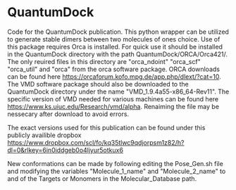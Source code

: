 # QuantumDock
Code for the QuantumDock publication. This python wrapper can be utilized to generate stable dimers between two molecules of ones choice. Use of this package requires Orca is installed. For quick use it should be installed in the QuantumDock directory with the path QuantumDock/ORCA/Orca421/. The only reuired files in this directory are "orca_ndoint" "orca_scf" "orca_util" and "orca" from the orca software package. ORCA downloads can be found here https://orcaforum.kofo.mpg.de/app.php/dlext/?cat=10. The VMD software package should also be downloaded to the QuantumDock directory under the name "VMD_1.9.4a55-x86_64-Rev11". The specific version of VMD needed for various machines can be found here https://www.ks.uiuc.edu/Research/vmd/alpha. Renaiming the file may be nessecary after download to avoid errors.

The exact versions used for this publication can be found under this publicly availible dropbox https://www.dropbox.com/scl/fo/kq35tlwc9qdjorpsm1z82/h?dl=0&rlkey=6in0iddgeb0o4ljyur5otkux6

New conformations can be made by following editing the Pose_Gen.sh file and modifying the variables "Molecule_1_name" and "Molecule_2_name" to and of the Targets or Monomers in the Molecular_Database path.
